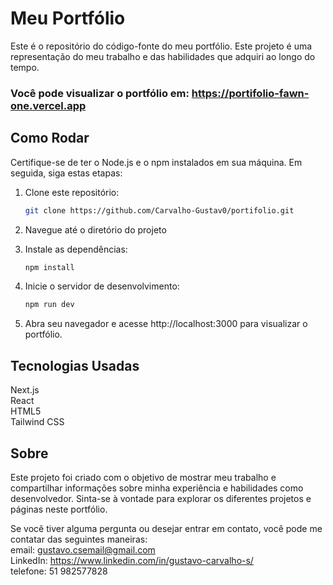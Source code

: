 # Meu Portfólio

Este é o repositório do código-fonte do meu portfólio. Este projeto é uma representação do meu trabalho e das habilidades que adquiri ao longo do tempo.

### Você pode visualizar o portfólio em: https://portifolio-fawn-one.vercel.app

## Como Rodar

Certifique-se de ter o Node.js e o npm instalados em sua máquina. Em seguida, siga estas etapas:

1. Clone este repositório:

   ```bash
   git clone https://github.com/Carvalho-Gustav0/portifolio.git
   
2. Navegue até o diretório do projeto
3. Instale as dependências:
   ```bash
   npm install
4. Inicie o servidor de desenvolvimento:
   ```bash
   npm run dev
5. Abra seu navegador e acesse http://localhost:3000 para visualizar o portfólio.

## Tecnologias Usadas
Next.js  
React  
HTML5  
Tailwind CSS  

## Sobre  
Este projeto foi criado com o objetivo de mostrar meu trabalho e compartilhar informações sobre minha experiência e habilidades como desenvolvedor. Sinta-se à vontade para explorar os diferentes projetos e páginas neste portfólio.

Se você tiver alguma pergunta ou desejar entrar em contato, você pode me contatar das seguintes maneiras:  
email: gustavo.csemail@gmail.com  
LinkedIn: https://www.linkedin.com/in/gustavo-carvalho-s/  
telefone: 51 982577828
